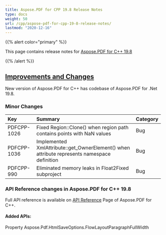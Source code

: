 ```yaml
---
title: Aspose.PDF for CPP 19.8 Release Notes
type: docs
weight: 50
url: /cpp/aspose-pdf-for-cpp-19-8-release-notes/
lastmod: "2020-12-16"
---
```


{{% alert color="primary" %}} 

This page contains release notes for [Aspose.PDF for C++ 19.8](https://www.nuget.org/packages/Aspose.PDF.CPP/19.8.0)

{{% /alert %}} 
## <ins>**Improvements and Changes**
New version of Aspose.PDF for C++ has codebase of Aspose.PDF for .Net 19.8.
### **Minor Changes**

|**Key**|**Summary**|**Category**|
| :- | :- | :- |
|PDFCPP-1026|Fixed Region::Clone() when region path contains points with NaN values|Bug|
|PDFCPP-1036|Implemented XmlAttribute::get_OwnerElement() when attribute represents namespace definition|Bug|
|PDFCPP-990|Eliminated memory leaks in Float2Fixed subproject|Bug|
### **API Reference changes in Aspose.PDF for C++ 19.8**
Full API reference is available on [API Reference](https://apireference.aspose.com/cpp/pdf/) Page of Aspose.PDF for C++.
#### **Added APIs:**
Property Aspose.Pdf.HtmlSaveOptions.FlowLayoutParagraphFullWidth
